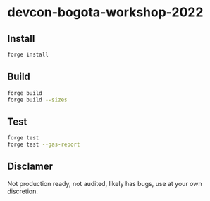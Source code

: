 # devcon-bogota-workshop-2022

## Install

```bash
forge install
```

## Build

```bash
forge build
forge build --sizes
```


## Test

```bash
forge test
forge test --gas-report
```

## Disclamer

Not production ready, not audited, likely has bugs, use at your own discretion.
